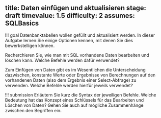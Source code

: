 title: Daten einfügen und aktualisieren
stage: draft
timevalue: 1.5
difficulty: 2
assumes: SQLBasics
---
!!! goal
    Datenbanktabellen wollen gefüllt und aktualisiert werden. 
    In dieser Aufgabe lernen Sie einige Optionen kennen, mit denen Sie dies bewerkstelligen können.

Recherchieren Sie, wie man mit SQL vorhandene Daten bearbeiten und löschen kann.
Welche Befehle werden dafür verwendet?

Zum Einfügen von Daten gibt es im Wesentlichen die Unterscheidung dazwischen, konstante
Werte oder Ergebnisse von Berechnungen auf den vorhandenen Daten (also dem Ergebnis einer
Select-Abfrage) zu verwenden.
Welche Befehle werden hierfür jeweils verwendet?

!!! submission
    Erläutern Sie kurz die Syntax der jeweiligen Befehle.
    Welche Bedeutung hat das Konzept eines Schlüssels für das Bearbeiten und Löschen von Daten?
    Gehen Sie auch auf mögliche Zusammenhänge zwischen den Begriffen ein.
